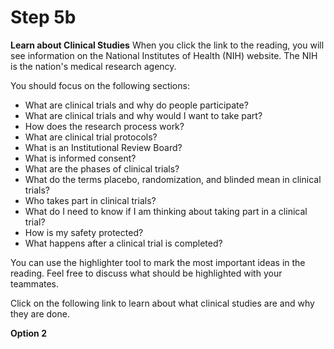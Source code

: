 # Step 5b

**Learn about Clinical Studies**
When you click the link to the reading, you will see information on the National Institutes of Health (NIH) website. The NIH is the nation's medical research agency.

You should focus on the following sections: 
- What are clinical trials and why do people participate?
- What are clinical trials and why would I want to take part?
- How does the research process work?
- What are clinical trial protocols?
- What is an Institutional Review Board?
- What is informed consent?
- What are the phases of clinical trials?
- What do the terms placebo, randomization, and blinded mean in clinical trials?
- Who takes part in clinical trials?
- What do I need to know if I am thinking about taking part in a clinical trial?
- How is my safety protected?
- What happens after a clinical trial is completed? 

You can use the highlighter tool to mark the most important ideas in the reading. Feel free to discuss what should be highlighted with your teammates. 

Click on the following link to learn about what clinical studies are and why they are done. 

**Option 2**
<!-- needs link -->